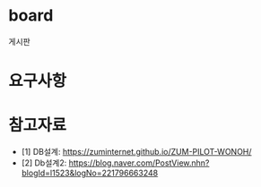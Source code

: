 # board
게시판

# 요구사항

# 참고자료
* [1] DB설계: https://zuminternet.github.io/ZUM-PILOT-WONOH/
* [2] Db설계2: https://blog.naver.com/PostView.nhn?blogId=l1523&logNo=221796663248